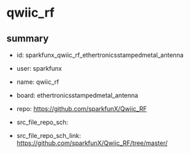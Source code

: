 # qwiic_rf
 
## summary 
* id: sparkfunx_qwiic_rf_ethertronicsstampedmetal_antenna
* user: sparkfunx
* name: qwiic_rf
* board: ethertronicsstampedmetal_antenna
* repo: https://github.com/sparkfunX/Qwiic_RF



* src_file_repo_sch: 
* src_file_repo_sch_link: https://github.com/sparkfunX/Qwiic_RF/tree/master/






